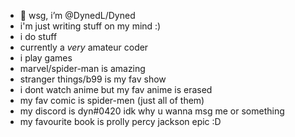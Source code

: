 - 👋 wsg, i’m @DynedL/Dyned
- i'm just writing stuff on my mind :)
- i do stuff
- currently a *very* amateur coder
- i play games
- marvel/spider-man is amazing
- stranger things/b99 is my fav show
- i dont watch anime but my fav anime is erased
- my fav comic is spider-men (just all of them)
- my discord is dyn#0420 idk why u wanna msg me or something
- my favourite book is prolly percy jackson
epic :D
